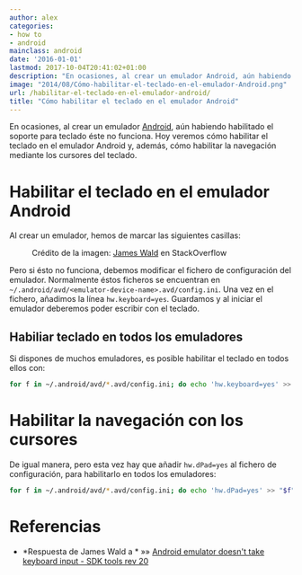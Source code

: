 ```yaml
---
author: alex
categories:
- how to
- android
mainclass: android
date: '2016-01-01'
lastmod: 2017-10-04T20:41:02+01:00
description: "En ocasiones, al crear un emulador Android, aún habiendo habilitado  el soporte para teclado éste no funciona. Hoy veremos cómo habilitar el teclado  en el emulador Android y, además, cómo habilitar la navegación mediante  los cursores del teclado."
image: "2014/08/Cómo-habilitar-el-teclado-en-el-emulador-Android.png"
url: /habilitar-el-teclado-en-el-emulador-android/
title: "Cómo habilitar el teclado en el emulador Android"
---
```


En ocasiones, al crear un emulador [Android][1], aún habiendo habilitado el soporte para teclado éste no funciona. Hoy veremos cómo habilitar el teclado en el emulador Android y, además, cómo habilitar la navegación mediante los cursores del teclado.

<!--more--><!--ad-->

# Habilitar el teclado en el emulador Android

Al crear un emulador, hemos de marcar las siguientes casillas:

<figure>
    <a href="/img/2014/08/Cómo-habilitar-el-teclado-en-el-emulador-Android.png"><amp-img sizes="(min-width: 472px) 472px, 100vw" on="tap:lightbox1" role="button" tabindex="0" layout="responsive" src="/img/2014/08/Cómo-habilitar-el-teclado-en-el-emulador-Android.png" title="Cómo habilitar el teclado en el emulador Android" alt="Cómo habilitar el teclado en el emulador Android" width="472px" height="532px" /></a>
    <span class="image-credit">Crédito de la imagen: <a href="http://stackoverflow.com/users/204480/james-wald" title="Perfil en StackOverflow" target="_blank">James Wald</a> en StackOverflow</span>
</figure>

Pero si ésto no funciona, debemos modificar el fichero de configuración del emulador. Normalmente éstos ficheros se encuentran en `~/.android/avd/<emulator-device-name>.avd/config.ini`. Una vez en el fichero, añadimos la línea `hw.keyboard=yes`. Guardamos y al iniciar el emulador deberemos poder escribir con el teclado.

## Habiliar teclado en todos los emuladores

Si dispones de muchos emuladores, es posible habilitar el teclado en todos ellos con:

```bash
for f in ~/.android/avd/*.avd/config.ini; do echo 'hw.keyboard=yes' >> "$f"; done
```

# Habilitar la navegación con los cursores

De igual manera, pero esta vez hay que añadir `hw.dPad=yes` al fichero de configuración, para habilitarlo en todos los emuladores:

```bash
for f in ~/.android/avd/*.avd/config.ini; do echo 'hw.dPad=yes' >> "$f"; done
```

# Referencias

- *Respuesta de James Wald a * »» <a href="http://stackoverflow.com/a/11252510/1612432" target="_blank">Android emulator doesn't take keyboard input - SDK tools rev 20</a>

[1]: https://elbauldelprogramador.com/curso-programacion-android/ "Curso Programación Android"
